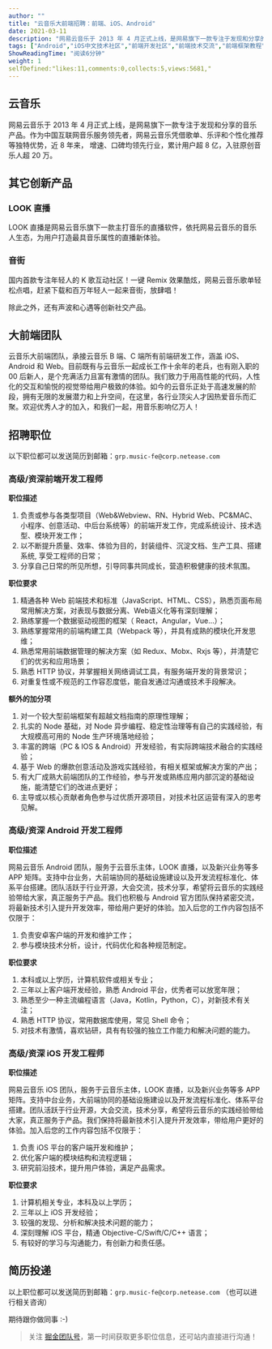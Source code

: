 ```yaml
---
author: ""
title: "云音乐大前端招聘：前端、iOS、Android"
date: 2021-03-11
description: "网易云音乐于 2013 年 4 月正式上线，是网易旗下一款专注于发现和分享的音乐产品。作为中国互联网音乐服务领先者，网易云音乐凭借歌单、乐评和个性化推荐等独特优势，近 8 年来， 增速、口碑均领先行业，累计用户超 8 亿，入驻原创音乐人超 20 万。 LOOK 直播是网易云音乐…"
tags: ["Android","iOS中文技术社区","前端开发社区","前端技术交流","前端框架教程","JavaScript 学习资源","CSS 技巧与最佳实践","HTML5 最新动态","前端工程师职业发展","开源前端项目","前端技术趋势"]
ShowReadingTime: "阅读6分钟"
weight: 1
selfDefined:"likes:11,comments:0,collects:5,views:5681,"
---
```

云音乐
---

网易云音乐于 2013 年 4 月正式上线，是网易旗下一款专注于发现和分享的音乐产品。作为中国互联网音乐服务领先者，网易云音乐凭借歌单、乐评和个性化推荐等独特优势，近 8 年来， 增速、口碑均领先行业，累计用户超 8 亿，入驻原创音乐人超 20 万。

其它创新产品
------

### LOOK 直播

LOOK 直播是网易云音乐旗下一款主打音乐的直播软件，依托网易云音乐的音乐人生态，为用户打造最具音乐属性的直播新体验。

### 音街

国内首款专注年轻人的 K 歌互动社区！一键 Remix 效果酷炫，网易云音乐歌单轻松点唱，赶紧下载和百万年轻人一起来音街，放肆唱！

除此之外，还有声波和心遇等创新社交产品。

大前端团队
-----

云音乐大前端团队，承接云音乐 B 端、C 端所有前端研发工作，涵盖 iOS、Android 和 Web。目前既有与云音乐一起成长工作十余年的老兵，也有刚入职的 00 后新人，是个充满活力且富有激情的团队。我们致力于用高性能的代码，人性化的交互和愉悦的视觉带给用户极致的体验。如今的云音乐正处于高速发展的阶段，拥有无限的发展潜力和上升空间，在这里，各行业顶尖人才因热爱音乐而汇聚。欢迎优秀人才的加入，和我们一起，用音乐影响亿万人！

招聘职位
----

以下职位都可以发送简历到邮箱：`grp.music-fe@corp.netease.com`

### 高级/资深前端开发工程师

**职位描述**

1.  负责或参与各类型项目（Web&Webview、RN、Hybrid Web、PC&MAC、小程序、创意活动、中后台系统等）的前端开发工作，完成系统设计、技术选型、模块开发工作；
2.  以不断提升质量、效率、体验为目的，封装组件、沉淀文档、生产工具、搭建系统, 享受工程师的日常；
3.  分享自己日常的所见所想，引导同事共同成长，营造积极健康的技术氛围。

**职位要求**

1.  精通各种 Web 前端技术和标准（JavaScript、HTML、CSS），熟悉页面布局常用解决方案，对表现与数据分离、Web语义化等有深刻理解；
2.  熟练掌握一个数据驱动视图的框架（ React，Angular，Vue...）；
3.  熟练掌握常用的前端构建工具（Webpack 等），并具有成熟的模块化开发思维；
4.  熟悉常用前端数据管理的解决方案（如 Redux、Mobx、Rxjs 等），并清楚它们的优劣和应用场景；
5.  熟悉 HTTP 协议，并掌握相关网络调试工具，有服务端开发的背景常识；
6.  对重复性或不规范的工作容忍度低，能自发通过沟通或技术手段解决。

**额外的加分项**

1.  对一个较大型前端框架有超越文档指南的原理性理解；
2.  扎实的 Node 基础，对 Node 异步编程、稳定性治理等有自己的实践经验，有大规模高可用的 Node 生产环境落地经验；
3.  丰富的跨端（PC & IOS & Android）开发经验，有实际跨端技术融合的实践经验；
4.  基于 Web 的爆款创意活动及游戏实践经验，有相关框架或解决方案的产出；
5.  有大厂成熟大前端团队的工作经验，参与开发或熟练应用内部沉淀的基础设施，能清楚它们的改进点更好；
6.  主导或以核心贡献者角色参与过优质开源项目，对技术社区运营有深入的思考见解。

### 高级/资深 Android 开发工程师

**职位描述**

网易云音乐 Android 团队，服务于云音乐主体，LOOK 直播，以及新兴业务等多 APP 矩阵。支持中台业务，大前端协同的基础设施建设以及开发流程标准化、体系平台搭建。团队活跃于行业开源，大会交流，技术分享，希望将云音乐的实践经验带给大家，真正服务于产品。我们也积极与 Android 官方团队保持紧密交流，将最新技术引入提升开发效率，带给用户更好的体验。加入后您的工作内容包括不仅限于：

1.  负责安卓客户端的开发和维护工作；
2.  参与模块技术分析，设计，代码优化和各种规范制定。

**职位要求**

1.  本科或以上学历，计算机软件或相关专业；
2.  三年以上客户端开发经验，熟悉 Android 平台，优秀者可以放宽年限；
3.  熟悉至少一种主流编程语言（Java，Kotlin，Python，C），对新技术有关注；
4.  熟悉 HTTP 协议，常用数据库使用，常见 Shell 命令；
5.  对技术有激情，喜欢钻研，具有有较强的独立工作能力和解决问题的能力。

### 高级/资深 iOS 开发工程师

**职位描述**

网易云音乐 iOS 团队，服务于云音乐主体，LOOK 直播，以及新兴业务等多 APP 矩阵。支持中台业务，大前端协同的基础设施建设以及开发流程标准化、体系平台搭建。团队活跃于行业开源，大会交流，技术分享，希望将云音乐的实践经验带给大家，真正服务于产品。我们保持将最新技术引入提升开发效率，带给用户更好的体验。加入后您的工作内容包括不仅限于：

1.  负责 iOS 平台的客户端开发和维护；
2.  优化客户端的模块结构和流程逻辑；
3.  研究前沿技术，提升用户体验，满足产品需求。

**职位要求**

1.  计算机相关专业，本科及以上学历；
2.  三年以上 iOS 开发经验；
3.  较强的发现、分析和解决技术问题的能力；
4.  深刻理解 iOS 平台，精通 Objective-C/Swift/C/C++ 语言；
5.  有较好的学习与沟通能力，有创新力和责任感。

简历投递
----

以上职位都可以发送简历到邮箱：`grp.music-fe@corp.netease.com` （也可以进行相关咨询）

期待跟你做同事 :-)

> 关注 [掘金团队号](https://juejin.cn/team/6932010947578069006/detail "https://juejin.cn/team/6932010947578069006/detail")，第一时间获取更多职位信息，还可站内直接进行沟通！